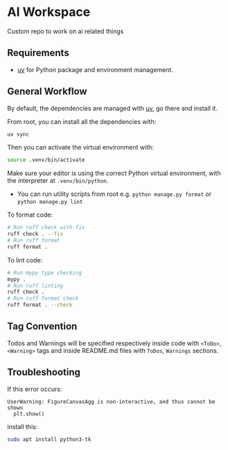 # AI Workspace

Custom repo to work on ai related things

## Requirements

* [uv](https://docs.astral.sh/uv/) for Python package and environment management.

## General Workflow

By default, the dependencies are managed with [uv](https://docs.astral.sh/uv/), go there and install it.

From root, you can install all the dependencies with:

```bash
uv sync
```

Then you can activate the virtual environment with:

```bash
source .venv/bin/activate
```

Make sure your editor is using the correct Python virtual environment, with the interpreter at `.venv/bin/python`.

* You can run utility scripts from root e.g. `python manage.py format` or `python manage.py lint`

To format code:

```bash
# Run ruff check with fix
ruff check . --fix
# Run ruff format
ruff format .
```

To lint code:

```bash
# Run mypy type checking
mypy .
# Run ruff linting
ruff check .
# Run ruff format check
ruff format . --check
```

## Tag Convention

Todos and Warnings will be specified respectively inside code with `<ToDo>`, `<Warning>` tags and inside README.md files with `ToDos`, `Warnings` sections.

## Troubleshooting

If this error occurs:

```text
UserWarning: FigureCanvasAgg is non-interactive, and thus cannot be shown
  plt.show()
```

install this:

```bash
sudo apt install python3-tk
```
